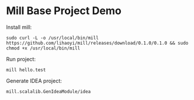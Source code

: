 Mill Base Project Demo
======================

Install mill:

```
sudo curl -L -o /usr/local/bin/mill https://github.com/lihaoyi/mill/releases/download/0.1.0/0.1.0 && sudo chmod +x /usr/local/bin/mill
```

Run project:

```
mill hello.test
```

Generate IDEA project:

```
mill.scalalib.GenIdeaModule/idea
```
